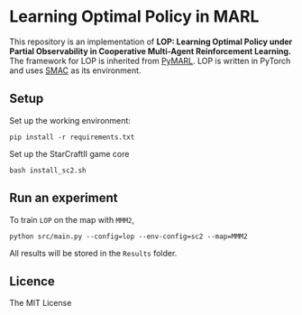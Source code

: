 # Learning Optimal Policy in MARL

This repository is an implementation of **LOP: Learning Optimal Policy under Partial Observability in Cooperative Multi-Agent Reinforcement Learning.** The framework for LOP is inherited from [PyMARL](https://github.com/oxwhirl/pymarl).  LOP is written in PyTorch and uses [SMAC](https://github.com/oxwhirl/smac) as its environment.


## Setup

Set up the working environment:

```shell
pip install -r requirements.txt 
```

Set up the StarCraftII game core

```shell
bash install_sc2.sh  
```

## Run an experiment 

To train `LOP`  on the map with `MMM2`, 

```shell
python src/main.py --config=lop --env-config=sc2 --map=MMM2
```

All results will be stored in the `Results` folder.



## Licence

The MIT License


